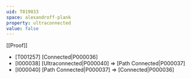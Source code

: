 ```yaml
---
uid: T019033
space: alexandroff-plank
property: ultraconnected
value: false
---
```

[[Proof]]

* [T001257] [Connected|P000036]
* [I000038] [Ultraconnected|P000040] => [Path Connected|P000037]
* [I000040] [Path Connected|P000037] => [Connected|P000036]

